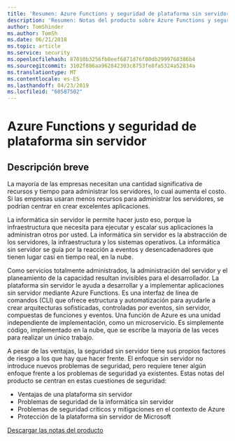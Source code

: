 ```yaml
---
title: 'Resumen: Azure Functions y seguridad de plataforma sin servidor'
description: 'Resumen: Notas del producto sobre Azure Functions y seguridad de plataforma sin servidor'
author: TomShinder
ms.author: TomSh
ms.date: 06/21/2018
ms.topic: article
ms.service: security
ms.openlocfilehash: 87010b3256fb8eef6871d76f80db2999760386b4
ms.sourcegitcommit: 3102f886aa962842303c8753fe8fa5324a52834a
ms.translationtype: MT
ms.contentlocale: es-ES
ms.lasthandoff: 04/23/2019
ms.locfileid: "60587502"
---
```

# <a name="azure-functions-and-serverless-platform-security"></a>Azure Functions y seguridad de plataforma sin servidor
## <a name="abstract"></a>Descripción breve
La mayoría de las empresas necesitan una cantidad significativa de recursos y tiempo para administrar los servidores, lo cual aumenta el costo. Si las empresas usaran menos recursos para administrar los servidores, se podrían centrar en crear excelentes aplicaciones.  

La informática sin servidor le permite hacer justo eso, porque la infraestructura que necesita para ejecutar y escalar sus aplicaciones la administran otros por usted. La informática sin servidor es la abstracción de los servidores, la infraestructura y los sistemas operativos. La informática sin servidor se guía por la reacción a eventos y desencadenadores que tienen lugar casi en tiempo real, en la nube. 

Como servicios totalmente administrados, la administración del servidor y el planeamiento de la capacidad resultan invisibles para el desarrollador. La plataforma sin servidor le ayuda a desarrollar y a implementar aplicaciones sin servidor mediante Azure Functions. Es una interfaz de línea de comandos (CLI) que ofrece estructura y automatización para ayudarle a crear arquitecturas sofisticadas, controladas por eventos, sin servidor, compuestas de funciones y eventos. Una función de Azure es una unidad independiente de implementación, como un microservicio. Es simplemente código, implementado en la nube, que se escribe la mayoría de las veces para realizar un único trabajo.

A pesar de las ventajas, la seguridad sin servidor tiene sus propios factores de riesgo a los que hay que hacer frente. El enfoque sin servidor no introduce nuevos problemas de seguridad, pero requiere tener algún enfoque frente a los problemas de seguridad ya existentes. Estas notas del producto se centran en estas cuestiones de seguridad: 
* Ventajas de una plataforma sin servidor
* Problemas de seguridad de la informática sin servidor
* Problemas de seguridad críticos y mitigaciones en el contexto de Azure
* Protección de la plataforma sin servidor de Microsoft

[Descargar las notas del producto](https://azure.microsoft.com/mediahandler/files/resourcefiles/azure-functions-serverless-platform-security/Microsoft%20Serverless%20Platform.pdf)

